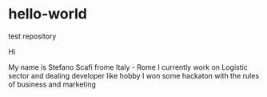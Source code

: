 # hello-world
test repository

Hi

My name is Stefano Scafi frome Italy - Rome I currently work on Logistic sector and dealing developer like hobby
I won some hackaton with the rules of business and marketing
